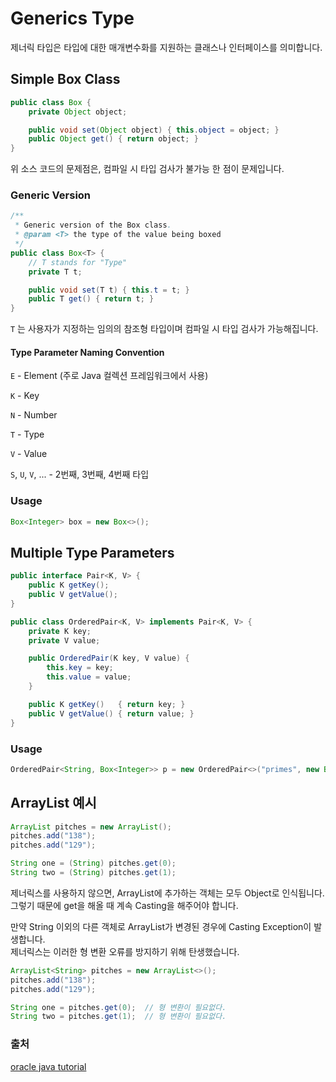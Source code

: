 # Generics Type

제너릭 타입은 타입에 대한 매개변수화를 지원하는 클래스나 인터페이스를 의미합니다.  

## Simple Box Class

```java
public class Box {
    private Object object;

    public void set(Object object) { this.object = object; }
    public Object get() { return object; }
}
```

위 소스 코드의 문제점은, 컴파일 시 타입 검사가 불가능 한 점이 문제입니다.  

### Generic Version

```java
/**
 * Generic version of the Box class.
 * @param <T> the type of the value being boxed
 */
public class Box<T> {
    // T stands for "Type"
    private T t;

    public void set(T t) { this.t = t; }
    public T get() { return t; }
}
```

`T` 는 사용자가 지정하는 임의의 참조형 타입이며 컴파일 시 타입 검사가 가능해집니다.  

#### Type Parameter Naming Convention

`E` - Element (주로 Java 컬렉션 프레임워크에서 사용)

`K` - Key

`N` - Number

`T` - Type

`V` - Value

`S`, `U`, `V`, ... - 2번째, 3번째, 4번째 타입

### Usage

```java
Box<Integer> box = new Box<>();
```

## Multiple Type Parameters

```java
public interface Pair<K, V> {
    public K getKey();
    public V getValue();
}

public class OrderedPair<K, V> implements Pair<K, V> {
    private K key;
    private V value;

    public OrderedPair(K key, V value) {
        this.key = key;
        this.value = value;
    }

    public K getKey()   { return key; }
    public V getValue() { return value; }
}
```

### Usage

```java
OrderedPair<String, Box<Integer>> p = new OrderedPair<>("primes", new Box<Integer>(...));
```

## ArrayList 예시

```java
ArrayList pitches = new ArrayList();
pitches.add("138");
pitches.add("129");

String one = (String) pitches.get(0);
String two = (String) pitches.get(1);
```

제너릭스를 사용하지 않으면, ArrayList에 추가하는 객체는 모두 Object로 인식됩니다.  
그렇기 때문에 get을 해올 때 계속 Casting을 해주어야 합니다.  

만약 String 이외의 다른 객체로 ArrayList가 변경된 경우에 Casting Exception이 발생합니다.  
제너릭스는 이러한 형 변환 오류를 방지하기 위해 탄생했습니다.  

```java
ArrayList<String> pitches = new ArrayList<>();
pitches.add("138");
pitches.add("129");

String one = pitches.get(0);  // 형 변환이 필요없다.
String two = pitches.get(1);  // 형 변환이 필요없다.

```

### 출처

[oracle java tutorial](https://docs.oracle.com/javase/tutorial/java/generics/)

